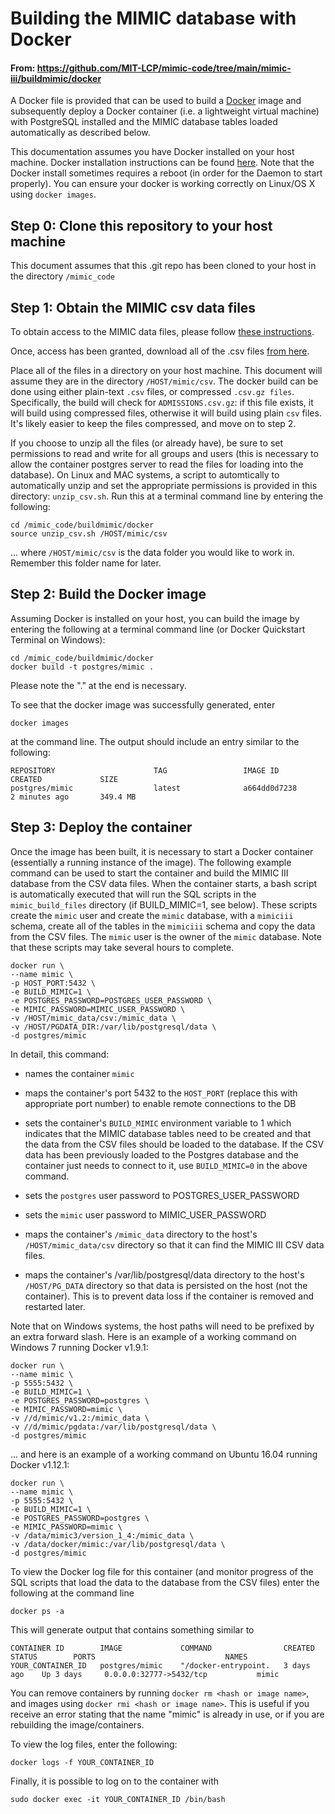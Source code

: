 # Building the MIMIC database with Docker
#### From: https://github.com/MIT-LCP/mimic-code/tree/main/mimic-iii/buildmimic/docker

A Docker file is provided that can be used to build a
[Docker](https://www.docker.com/) image and subsequently deploy a Docker container (i.e.
a lightweight virtual machine) with PostgreSQL installed and the MIMIC database tables
loaded automatically as described below.

This documentation assumes you have Docker installed on your host machine. Docker
installation instructions can be found [here](https://docs.docker.com/). Note that
the Docker install sometimes requires a reboot (in order for the Daemon to start properly).
You can ensure your docker is working correctly on Linux/OS X using `docker images`.

## Step 0: Clone this repository to your host machine

This document assumes that this .git repo has been cloned to your host in the directory
`/mimic_code`

## Step 1: Obtain the MIMIC csv data files

To obtain access to the MIMIC data files, please follow
[these instructions](http://mimic.physionet.org/gettingstarted/access/).

Once, access has been granted, download all of the .csv files
[from here](https://physionet.org/content/mimiciii/).

Place all of the files in a directory on your host machine. This document will assume
they are in the directory `/HOST/mimic/csv`. The docker build can be done using either
plain-text `.csv` files, or compressed `.csv.gz files`. Specifically, the build will
check for `ADMISSIONS.csv.gz`: if this file exists, it will build using compressed files,
otherwise it will build using plain `csv` files. It's likely easier to keep the files
compressed, and move on to step 2.

If you choose to unzip all the files (or already have), be sure to set permissions to read and write for all groups and users
(this is necessary to allow the container postgres server to read the files for loading into the database).
On Linux and MAC systems, a script to automtically to automatically unzip and set the appropriate permissions
is provided in this directory: `unzip_csv.sh`.
Run this at a terminal command line by entering the following:

    cd /mimic_code/buildmimic/docker
    source unzip_csv.sh /HOST/mimic/csv

... where `/HOST/mimic/csv` is the data folder you would like to work in. Remember this folder name for later.

## Step 2: Build the Docker image

Assuming Docker is installed on your host, you can build the image by entering the
following at a terminal command line (or Docker Quickstart Terminal on Windows):

    cd /mimic_code/buildmimic/docker
    docker build -t postgres/mimic .

Please note the "." at the end is necessary.

To see that the docker image was successfully generated, enter

    docker images

at the command line. The output should include an entry similar to the following:

    REPOSITORY                      TAG                 IMAGE ID            CREATED             SIZE
    postgres/mimic                  latest              a664dd0d7238        2 minutes ago       349.4 MB

## Step 3: Deploy the container

Once the image has been built, it is necessary to start a Docker container (essentially a
running instance of the image). The following example command can be used to start the
container and build the MIMIC III database from the CSV data files. When the container
starts, a bash script is automatically executed that will run the SQL scripts in the
`mimic_build_files` directory (if BUILD_MIMIC=1, see below). These scripts create
the `mimic` user and create the `mimic` database, with a `mimiciii` schema, create all
of the tables in the `mimiciii` schema and copy the data from the CSV files. The `mimic` user
is the owner of the `mimic` database. Note that these scripts may take several hours to complete.

    docker run \
    --name mimic \
    -p HOST_PORT:5432 \
    -e BUILD_MIMIC=1 \
    -e POSTGRES_PASSWORD=POSTGRES_USER_PASSWORD \
    -e MIMIC_PASSWORD=MIMIC_USER_PASSWORD \
    -v /HOST/mimic_data/csv:/mimic_data \
    -v /HOST/PGDATA_DIR:/var/lib/postgresql/data \
    -d postgres/mimic

In detail, this command:

* names the container `mimic`

* maps the container's port 5432 to the `HOST_PORT` (replace this with appropriate port number)
to enable remote connections to the DB

* sets the container's `BUILD_MIMIC` environment variable to 1 which indicates that the MIMIC database
tables need to be created and that the data from the CSV files should be loaded to the database. If the
CSV data has been previously loaded to the Postgres database and the container just needs to connect
to it, use `BUILD_MIMIC=0` in the above command.

* sets the `postgres` user password to POSTGRES_USER_PASSWORD

* sets the `mimic` user password to MIMIC_USER_PASSWORD

* maps the container's `/mimic_data` directory to the host's `/HOST/mimic_data/csv` directory
so that it can find the MIMIC III CSV data files.

* maps the container's /var/lib/postgresql/data directory to the host's `/HOST/PG_DATA`
directory so that data is persisted on the host (not the container). This is to
prevent data loss if the container is removed and restarted later.

Note that on Windows systems, the host paths will need to be prefixed by an extra forward slash. Here is an example of a working command on Windows 7 running Docker v1.9.1:

    docker run \
    --name mimic \
    -p 5555:5432 \
    -e BUILD_MIMIC=1 \
    -e POSTGRES_PASSWORD=postgres \
    -e MIMIC_PASSWORD=mimic \
    -v //d/mimic/v1.2:/mimic_data \
    -v //d/mimic/pgdata:/var/lib/postgresql/data \
    -d postgres/mimic

... and here is an example of a working command on Ubuntu 16.04 running Docker v1.12.1:

    docker run \
    --name mimic \
    -p 5555:5432 \
    -e BUILD_MIMIC=1 \
    -e POSTGRES_PASSWORD=postgres \
    -e MIMIC_PASSWORD=mimic \
    -v /data/mimic3/version_1_4:/mimic_data \
    -v /data/docker/mimic:/var/lib/postgresql/data \
    -d postgres/mimic

To view the Docker log file for this container (and monitor progress of the SQL scripts that
load the data to the database from the CSV files) enter the following at the command line

    docker ps -a

This will generate output that contains something similar to

    CONTAINER ID        IMAGE             COMMAND                CREATED       STATUS        PORTS                             NAMES
    YOUR_CONTAINER_ID   postgres/mimic    "/docker-entrypoint.   3 days ago    Up 3 days     0.0.0.0:32777->5432/tcp           mimic

You can remove containers by running `docker rm <hash or image name>`, and images using `docker rmi <hash or image name>`.
This is useful if you receive an error stating that the name "mimic" is already in use, or if you are rebuilding the image/containers.

To view the log files, enter the following:

    docker logs -f YOUR_CONTAINER_ID

Finally, it is possible to log on to the container with

    sudo docker exec -it YOUR_CONTAINER_ID /bin/bash
